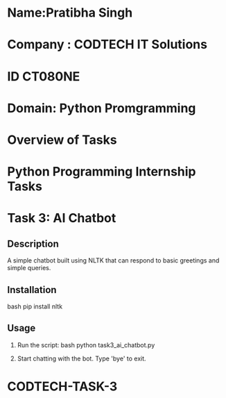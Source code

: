 # Name:Pratibha Singh
# Company : CODTECH IT Solutions
# ID CT080NE
# Domain: Python Promgramming
# Overview of Tasks
# Python Programming Internship Tasks

# Task 3: AI Chatbot

## Description
A simple chatbot built using NLTK that can respond to basic greetings and simple queries.

## Installation
bash
pip install nltk


## Usage
1. Run the script:
   bash
   python task3_ai_chatbot.py
   
2. Start chatting with the bot. Type 'bye' to exit.
# CODTECH-TASK-3
